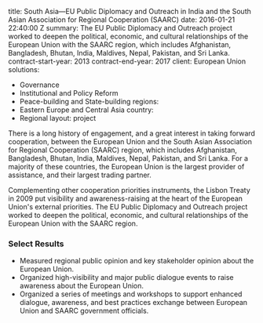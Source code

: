 
title: South Asia—EU Public Diplomacy and Outreach in India and the South Asian Association
  for Regional Cooperation (SAARC)
date: 2016-01-21 22:40:00 Z
summary: The EU Public Diplomacy and Outreach project worked to deepen the political,
  economic, and cultural relationships of the European Union with the SAARC region,
  which includes Afghanistan, Bangladesh, Bhutan, India, Maldives, Nepal, Pakistan,
  and Sri Lanka.
contract-start-year: 2013
contract-end-year: 2017
client: European Union
solutions:
- Governance
- Institutional and Policy Reform
- Peace-building and State-building
regions:
- Eastern Europe and Central Asia
country:
- Regional
layout: project


There is a long history of engagement, and a great interest in taking forward cooperation, between the European Union and the South Asian Association for Regional Cooperation (SAARC) region, which includes Afghanistan, Bangladesh, Bhutan, India, Maldives, Nepal, Pakistan, and Sri Lanka. For a majority of these countries, the European Union is the largest provider of assistance, and their largest trading partner.

Complementing other cooperation priorities instruments, the Lisbon Treaty in 2009 put visibility and awareness-raising at the heart of the European Union's external priorities. The EU Public Diplomacy and Outreach project worked to deepen the political, economic, and cultural relationships of the European Union with the SAARC region.

### Select Results

* Measured regional public opinion and key stakeholder opinion about the European Union.
* Organized high-visibility and major public dialogue events to raise awareness about the European Union.
* Organized a series of meetings and workshops to support enhanced dialogue, awareness, and best practices exchange between European Union and SAARC government officials.

